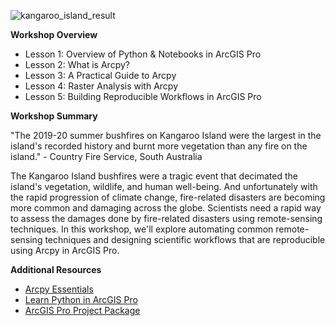 ![kangaroo_island_result](https://github.com/cwaltsgeo/arcpy_workshop/assets/146869868/6e0304ce-2778-46eb-a504-e026adb828e8)

**Workshop Overview** <br>
- Lesson 1: Overview of Python & Notebooks in ArcGIS Pro
- Lesson 2: What is Arcpy?
- Lesson 3: A Practical Guide to Arcpy
- Lesson 4: Raster Analysis with Arcpy
- Lesson 5: Building Reproducible Workflows in ArcGIS Pro

**Workshop Summary**

"The 2019-20 summer bushfires on Kangaroo Island were the largest in the island's recorded history and burnt more vegetation than any fire on the island." - Country Fire Service, South Australia

The Kangaroo Island bushfires were a tragic event that decimated the island's vegetation, wildlife, and human well-being. And unfortunately with the rapid progression of climate change, fire-related disasters are becoming more common and damaging across the globe. Scientists need a rapid way to assess the damages done by fire-related disasters using remote-sensing techniques. In this workshop, we'll explore automating common remote-sensing techniques and designing scientific workflows that are reproducible using Arcpy in ArcGIS Pro.

**Additional Resources**

- [Arcpy Essentials](https://www.esri.com/training/catalog/5e7a48e6a662e60f85592a97/arcpy-essentials/)
- [Learn Python in ArcGIS Pro](https://learn.arcgis.com/en/paths/learn-python-in-arcgis-pro/)
- [ArcGIS Pro Project Package](https://arcg.is/iTTau0)
